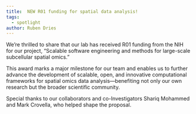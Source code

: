 ```yaml
---
title:  NEW R01 funding for spatial data analysis!
tags:
  - spotlight
author: Ruben Dries
---
```


We’re thrilled to share that our lab has received R01 funding from the NIH for our project, “Scalable software engineering and methods for large-scale subcellular spatial omics.”

This award marks a major milestone for our team and enables us to further advance the development of scalable, open, and innovative computational frameworks for spatial omics data analysis—benefiting not only our own research but the broader scientific community. 

Special thanks to our collaborators and co-Investigators Shariq Mohammed and Mark Crovella, who helped shape the proposal.





